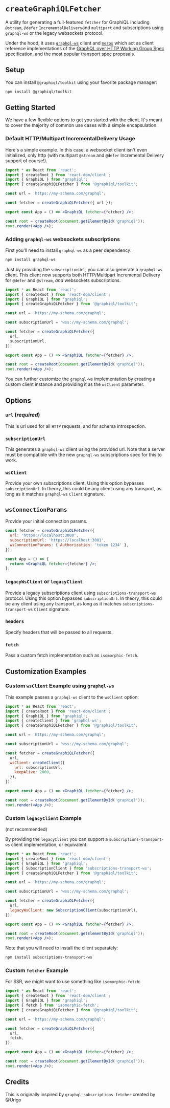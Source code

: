 # `createGraphiQLFetcher`

A utility for generating a full-featured `fetcher` for GraphiQL including
`@stream`, `@defer` `IncrementalDelivery`and `multipart` and subscriptions using
`graphql-ws` or the legacy websockets protocol.

Under the hood, it uses [`graphql-ws`](https://www.npmjs.com/package/graphql-ws)
client and [`meros`](https://www.npmjs.com/package/meros) which act as client
reference implementations of the
[GraphQL over HTTP Working Group Spec](https://github.com/graphql/graphql-over-http)
specification, and the most popular transport spec proposals.

## Setup

You can install `@graphiql/toolkit` using your favorite package manager:

```bash
npm install @graphiql/toolkit
```

## Getting Started

We have a few flexible options to get you started with the client. It's meant to
cover the majority of common use cases with a simple encapsulation.

### Default HTTP/Multipart IncrementalDelivery Usage

Here's a simple example. In this case, a websocket client isn't even
initialized, only http (with multipart `@stream` and `@defer` Incremental
Delivery support of course!).

```jsx
import * as React from 'react';
import { createRoot } from 'react-dom/client';
import { GraphiQL } from 'graphiql';
import { createGraphiQLFetcher } from '@graphiql/toolkit';

const url = 'https://my-schema.com/graphql';

const fetcher = createGraphiQLFetcher({ url });

export const App = () => <GraphiQL fetcher={fetcher} />;

const root = createRoot(document.getElementById('graphiql'));
root.render(<App />);
```

### Adding `graphql-ws` websockets subscriptions

First you'll need to install `graphql-ws` as a peer dependency:

```bash
npm install graphql-ws
```

Just by providing the `subscriptionUrl`, you can also generate a `graphql-ws`
client. This client now supports both HTTP/Multipart Incremental Delivery for
`@defer` and `@stream`, _and_ websockets subscriptions.

```jsx
import * as React from 'react';
import { createRoot } from 'react-dom/client';
import { GraphiQL } from 'graphiql';
import { createGraphiQLFetcher } from '@graphiql/toolkit';

const url = 'https://my-schema.com/graphql';

const subscriptionUrl = 'wss://my-schema.com/graphql';

const fetcher = createGraphiQLFetcher({
  url,
  subscriptionUrl,
});

export const App = () => <GraphiQL fetcher={fetcher} />;

const root = createRoot(document.getElementById('graphiql'));
root.render(<App />);
```

You can further customize the `graphql-ws` implementation by creating a custom
client instance and providing it as the `wsClient` parameter.

## Options

### `url` (_required_)

This is url used for all `HTTP` requests, and for schema introspection.

### `subscriptionUrl`

This generates a `graphql-ws` client using the provided url. Note that a server
must be compatible with the new `graphql-ws` subscriptions spec for this to
work.

### `wsClient`

Provide your own subscriptions client. Using this option bypasses
`subscriptionUrl`. In theory, this could be any client using any transport, as
long as it matches `graphql-ws` `Client` signature.

## `wsConnectionParams`

Provide your initial connection params.

```jsx
const fetcher = createGraphiQLFetcher({
  url: 'https://localhost:3000',
  subscriptionUrl: 'https://localhost:3001',
  wsConnectionParams: { Authorization: 'token 1234' },
});

const App = () => {
  return <GraphiQL fetcher={fetcher} />;
};
```

### `legacyWsClient` or `legacyClient`

Provide a legacy subscriptions client using `subscriptions-transport-ws`
protocol. Using this option bypasses `subscriptionUrl`. In theory, this could be
any client using any transport, as long as it matches
`subscriptions-transport-ws` `Client` signature.

### `headers`

Specify headers that will be passed to all requests.

### `fetch`

Pass a custom fetch implementation such as `isomorphic-fetch`.

## Customization Examples

### Custom `wsClient` Example using `graphql-ws`

This example passes a `graphql-ws` client to the `wsClient` option:

```jsx
import * as React from 'react';
import { createRoot } from 'react-dom/client';
import { GraphiQL } from 'graphiql';
import { createClient } from 'graphql-ws';
import { createGraphiQLFetcher } from '@graphiql/toolkit';

const url = 'https://my-schema.com/graphql';

const subscriptionUrl = 'wss://my-schema.com/graphql';

const fetcher = createGraphiQLFetcher({
  url,
  wsClient: createClient({
    url: subscriptionUrl,
    keepAlive: 2000,
  }),
});

export const App = () => <GraphiQL fetcher={fetcher} />;

const root = createRoot(document.getElementById('graphiql'));
root.render(<App />);
```

### Custom `legacyClient` Example

(not recommended)

By providing the `legacyClient` you can support a `subscriptions-transport-ws`
client implementation, or equivalent:

```jsx
import * as React from 'react';
import { createRoot } from 'react-dom/client';
import { GraphiQL } from 'graphiql';
import { SubscriptionClient } from 'subscriptions-transport-ws';
import { createGraphiQLFetcher } from '@graphiql/toolkit';

const url = 'https://my-schema.com/graphql';

const subscriptionUrl = 'wss://my-schema.com/graphql';

const fetcher = createGraphiQLFetcher({
  url,
  legacyWsClient: new SubscriptionClient(subscriptionUrl),
});

export const App = () => <GraphiQL fetcher={fetcher} />;

const root = createRoot(document.getElementById('graphiql'));
root.render(<App />);
```

Note that you will need to install the client separately:

```bash
npm install subscriptions-transport-ws
```

### Custom `fetcher` Example

For SSR, we might want to use something like `isomorphic-fetch`:

```jsx
import * as React from 'react';
import { createRoot } from 'react-dom/client';
import { GraphiQL } from 'graphiql';
import { fetch } from 'isomorphic-fetch';
import { createGraphiQLFetcher } from '@graphiql/toolkit';

const url = 'https://my-schema.com/graphql';

const fetcher = createGraphiQLFetcher({
  url,
  fetch,
});

export const App = () => <GraphiQL fetcher={fetcher} />;

const root = createRoot(document.getElementById('graphiql'));
root.render(<App />);
```

## Credits

This is originally inspired by `graphql-subscriptions-fetcher` created by @Urigo
